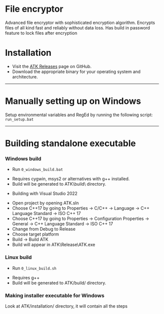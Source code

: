 # File encryptor

Advanced file encryptor with sophisticated encryption algorithm.
Encrypts files of all kind fast and reliably without data loss.
Has build in password feature to lock files after encryption

  # Installation
 -  Visit the  [ATK Releases](https://github.com/Antonako1/ATK/releases/latest)  page on GitHub.
 -  Download the appropriate binary for your operating system and architecture.

---

# Manually setting up on Windows

Setup environmental variables and RegEd by running the following script: ```run_setup.bat```

---

# Building standalone executable

### Windows build

* Run ```0_windows_build.bat```
- Requires cygwin, msys2 or alternatives with g++ installed.
- Build will be generated to ATK\build\ directory.
* Building with Visual Studio 2022
- Open project by opening ATK.sln
- Choose C++17 by going to Properties -> C/C++ -> Language -> C++ Language Standard -> ISO C++ 17
- Choose C++17 by going to Properties -> Configuration Properties -> General -> C++ Language Standard -> ISO C++ 17
- Change from Debug to Release
- Choose target platform
- Build -> Build ATK
- Build will appear in ATK\Release\ATK.exe

### Linux build

* Run ```0_linux_build.sh```

- Requires g++
- Build will be generated to ATK/build/ directory.

### Making installer executable for Windows

Look at ATK/installation/ directory, it will contain all the steps